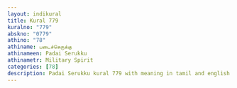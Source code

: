 ```yaml
---
layout: indikural
title: Kural 779
kuralno: "779"
abskno: "0779"
athino: "78"
athiname: படைச்செருக்கு
athinameen: Padai Serukku
athinametr: Military Spirit
categories: [78]
description: Padai Serukku kural 779 with meaning in tamil and english 
---
```


